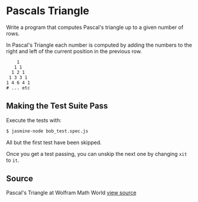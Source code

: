 # Pascals Triangle

Write a program that computes Pascal's triangle up to a given number of rows.

In Pascal's Triangle each number is computed by adding the numbers to the
right and left of the current position in the previous row.

```plain
    1
   1 1
  1 2 1
 1 3 3 1
1 4 6 4 1
# ... etc
```

## Making the Test Suite Pass

Execute the tests with:

```bash
$ jasmine-node bob_test.spec.js
```

All but the first test have been skipped.

Once you get a test passing, you can unskip the next one by
changing `xit` to `it`.


## Source

Pascal's Triangle at Wolfram Math World [view source](http://mathworld.wolfram.com/PascalsTriangle.html)

